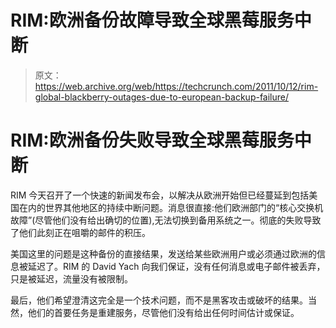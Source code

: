 # RIM:欧洲备份故障导致全球黑莓服务中断

> 原文：<https://web.archive.org/web/https://techcrunch.com/2011/10/12/rim-global-blackberry-outages-due-to-european-backup-failure/>

# RIM:欧洲备份失败导致全球黑莓服务中断

RIM 今天召开了一个快速的新闻发布会，以解决从欧洲开始但已经蔓延到包括美国在内的世界其他地区的持续中断问题。消息很直接:他们欧洲部门的“核心交换机故障”(尽管他们没有给出确切的位置),无法切换到备用系统之一。彻底的失败导致了他们此刻正在咀嚼的邮件的积压。

美国这里的问题是这种备份的直接结果，发送给某些欧洲用户或必须通过欧洲的信息被延迟了。RIM 的 David Yach 向我们保证，没有任何消息或电子邮件被丢弃，只是被延迟，流量没有被限制。

最后，他们希望澄清这完全是一个技术问题，而不是黑客攻击或破坏的结果。当然，他们的首要任务是重建服务，尽管他们没有给出任何时间估计或保证。